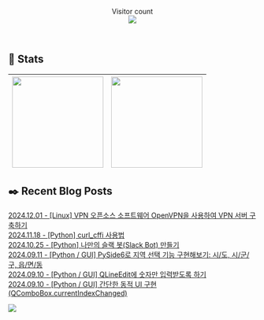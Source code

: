 
<p align="center">
    Visitor count<br>
    <img src="https://profile-counter.glitch.me/JaehyoJJAng/count.svg" />
</p>

<br>

## 💜 Stats

| [<img src="https://github-readme-stats.vercel.app/api?username=JaehyoJJAng&theme=onedark&hide_border=true&count_private=true" height="185" />](https://github.com/anuraghazra/github-readme-stats) |[<img src="https://streak-stats.demolab.com/?user=JaehyoJJAng&theme=dark" height="185" />](https://git.io/streak-stats)
| ------ | ------ |

## ✒️ Recent Blog Posts
[2024.12.01 - [Linux] VPN 오픈소스 소프트웨어 OpenVPN을 사용하여 VPN 서버 구축하기](https://jaehyojjang.dev/리눅스서버/리눅스/2024-12-01-ubuntu-openvpn/) <br/>
[2024.11.18 - [Python] curl_cffi 사용법](https://jaehyojjang.dev/language/python/2024-11-18-curl_cffi/) <br/>
[2024.10.25 - [Python] 나만의 슬랙 봇(Slack Bot) 만들기](https://jaehyojjang.dev/language/python/2024-10-25-slack-bot/) <br/>
[2024.09.11 - [Python / GUI] PySide6로 지역 선택 기능 구현해보기: 시/도, 시/군/구, 읍/면/동](https://jaehyojjang.dev/language/python/2024-09-11-PySide6-area-select/) <br/>
[2024.09.10 - [Python / GUI] QLineEdit에 숫자만 입력받도록 하기](https://jaehyojjang.dev/language/python/2024-09-10-PySide6-QComboBox-changeindex/) <br/>
[2024.09.10 - [Python / GUI] 간단한 동적 UI 구현 (QComboBox.currentIndexChanged)](https://jaehyojjang.dev/language/python/2024-09-10-PySide6-QLineEdit-validator/) <br/>


<img src="https://img.shields.io/badge/최근%20배포일-2024/12/19_00:24-%23121212?style=flat">